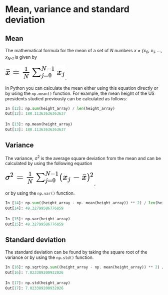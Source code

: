 # Mean, variance and standard deviation

## Mean

The mathematical formula for the mean of a set of *N* numbers *x = {x<sub>0</sub>, x<sub>1</sub>, ..., x<sub>N-1</sub>* is given by

![Equation for mean](images/eqn-mean.svg).

In Python you can calculate the mean either using this equation directly or by using the `np.mean()` function.  For example, the mean height of the US presidents studied previously can be calculated as follows: 

```python
In [12]: np.sum(height_array) / len(height_array)
Out[12]: 180.11363636363637

In [13]: np.mean(height_array)
Out[13]: 180.11363636363637
```

## Variance


The variance, σ<sup>2</sup> is the average square deviation from the mean and can be calculated by using the following equation

![Equation for variance](images/eqn-var.svg),

or by using the `np.var()` function.

``` python
In [14]: np.sum((height_array - np. mean(height_array)) ** 2) / len(height_array)
Out[14]: 49.32799586776859

In [15]: np.var(height_array)
Out[15]: 49.32799586776859
```

## Standard deviation

The standard deviation can be found by taking the square root of the variance or by using the `np.std()` function.

``` python
In [16]: np.sqrt(np.sum((height_array - np. mean(height_array)) ** 2) / len(height_array))
Out[16]: 7.023389200932026

In [17]: np.std(height_array)
Out[17]: 7.023389200932026
```
